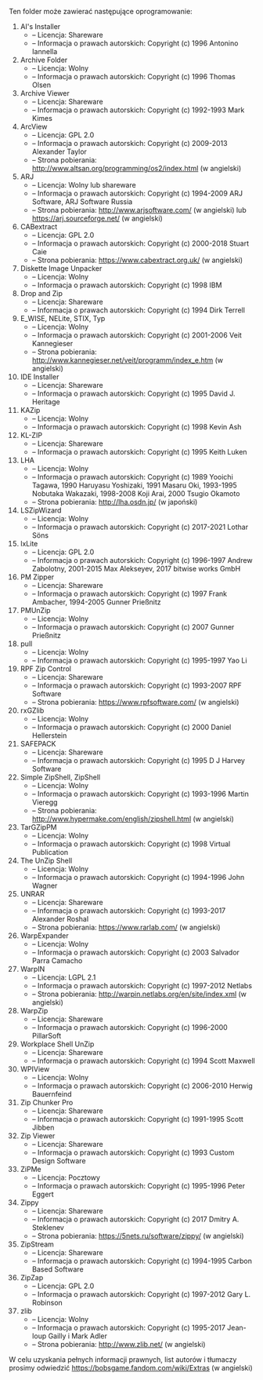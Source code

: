 Ten folder może zawierać następujące oprogramowanie:

1. AI's Installer
   - – Licencja: Shareware
   - – Informacja o prawach autorskich: Copyright (c) 1996 Antonino Iannella
2. Archive Folder
   - – Licencja: Wolny
   - – Informacja o prawach autorskich: Copyright (c) 1996 Thomas Olsen
3. Archive Viewer
   - – Licencja: Shareware
   - – Informacja o prawach autorskich: Copyright (c) 1992-1993 Mark Kimes
4. ArcView
   - – Licencja: GPL 2.0
   - – Informacja o prawach autorskich: Copyright (c) 2009-2013 Alexander Taylor
   - – Strona pobierania: http://www.altsan.org/programming/os2/index.html (w angielski)
5. ARJ
   - – Licencja: Wolny lub shareware
   - – Informacja o prawach autorskich: Copyright (c) 1994-2009 ARJ Software, ARJ Software Russia
   - – Strona pobierania: http://www.arjsoftware.com/ (w angielski) lub https://arj.sourceforge.net/ (w angielski)
6. CABextract
   - – Licencja: GPL 2.0
   - – Informacja o prawach autorskich: Copyright (c) 2000-2018 Stuart Caie
   - – Strona pobierania: https://www.cabextract.org.uk/ (w angielski)
7. Diskette Image Unpacker
   - – Licencja: Wolny
   - – Informacja o prawach autorskich: Copyright (c) 1998 IBM
8. Drop and Zip
   - – Licencja: Shareware
   - – Informacja o prawach autorskich: Copyright (c) 1994 Dirk Terrell
9. E_WISE, NELite, STIX, Typ
   - – Licencja: Wolny
   - – Informacja o prawach autorskich: Copyright (c) 2001-2006 Veit Kannegieser
   - – Strona pobierania: http://www.kannegieser.net/veit/programm/index_e.htm (w angielski)
10. IDE Installer
    - – Licencja: Shareware
    - – Informacja o prawach autorskich: Copyright (c) 1995 David J. Heritage
11. KAZip
    - – Licencja: Wolny
    - – Informacja o prawach autorskich: Copyright (c) 1998 Kevin Ash
12. KL-ZIP
    - – Licencja: Shareware
    - – Informacja o prawach autorskich: Copyright (c) 1995 Keith Luken
13. LHA
    - – Licencja: Wolny
    - – Informacja o prawach autorskich: Copyright (c) 1989 Yooichi Tagawa, 1990 Haruyasu Yoshizaki, 1991 Masaru Oki, 1993-1995 Nobutaka Wakazaki, 1998-2008 Koji Arai, 2000 Tsugio Okamoto
    - – Strona pobierania: http://lha.osdn.jp/ (w japoński)
14. LSZipWizard
    - – Licencja: Wolny
    - – Informacja o prawach autorskich: Copyright (c) 2017-2021 Lothar Söns
15. lxLite
    - – Licencja: GPL 2.0
    - – Informacja o prawach autorskich: Copyright (c) 1996-1997 Andrew Zabolotny, 2001-2015 Max Alekseyev, 2017 bitwise works GmbH
16. PM Zipper
    - – Licencja: Shareware
    - – Informacja o prawach autorskich: Copyright (c) 1997 Frank Ambacher, 1994-2005 Gunner Prießnitz
17. PMUnZip
    - – Licencja: Wolny
    - – Informacja o prawach autorskich: Copyright (c) 2007 Gunner Prießnitz
18. pull
    - – Licencja: Wolny
    - – Informacja o prawach autorskich: Copyright (c) 1995-1997 Yao Li
19. RPF Zip Control
    - – Licencja: Shareware
    - – Informacja o prawach autorskich: Copyright (c) 1993-2007 RPF Software
    - – Strona pobierania: https://www.rpfsoftware.com/ (w angielski)
20. rxGZlib
    - – Licencja: Wolny
    - – Informacja o prawach autorskich: Copyright (c) 2000 Daniel Hellerstein
21. SAFEPACK
    - – Licencja: Shareware
    - – Informacja o prawach autorskich: Copyright (c) 1995 D J Harvey Software
22. Simple ZipShell, ZipShell
    - – Licencja: Wolny
    - – Informacja o prawach autorskich: Copyright (c) 1993-1996 Martin Vieregg
    - – Strona pobierania: http://www.hypermake.com/english/zipshell.html (w angielski)
23. TarGZipPM
    - – Licencja: Wolny
    - – Informacja o prawach autorskich: Copyright (c) 1998 Virtual Publication
24. The UnZip Shell
    - – Licencja: Wolny
    - – Informacja o prawach autorskich: Copyright (c) 1994-1996 John Wagner
25. UNRAR
    - – Licencja: Shareware
    - – Informacja o prawach autorskich: Copyright (c) 1993-2017 Alexander Roshal
    - – Strona pobierania: https://www.rarlab.com/ (w angielski)
26. WarpExpander
    - – Licencja: Wolny
    - – Informacja o prawach autorskich: Copyright (c) 2003 Salvador Parra Camacho
27. WarpIN
    - – Licencja: LGPL 2.1
    - – Informacja o prawach autorskich: Copyright (c) 1997-2012 Netlabs
    - – Strona pobierania: http://warpin.netlabs.org/en/site/index.xml (w angielski)
28. WarpZip
    - – Licencja: Shareware
    - – Informacja o prawach autorskich: Copyright (c) 1996-2000 PillarSoft
29. Workplace Shell UnZip
    - – Licencja: Shareware
    - – Informacja o prawach autorskich: Copyright (c) 1994 Scott Maxwell
30. WPIView
    - – Licencja: Wolny
    - – Informacja o prawach autorskich: Copyright (c) 2006-2010 Herwig Bauernfeind
31. Zip Chunker Pro
    - – Licencja: Shareware
    - – Informacja o prawach autorskich: Copyright (c) 1991-1995 Scott Jibben
32. Zip Viewer
    - – Licencja: Shareware
    - – Informacja o prawach autorskich: Copyright (c) 1993 Custom Design Software
33. ZiPMe
    - – Licencja: Pocztowy
    - – Informacja o prawach autorskich: Copyright (c) 1995-1996 Peter Eggert
34. Zippy
    - – Licencja: Shareware
    - – Informacja o prawach autorskich: Copyright (c) 2017 Dmitry A. Steklenev
    - – Strona pobierania: https://5nets.ru/software/zippy/ (w angielski)
35. ZipStream
    - – Licencja: Shareware
    - – Informacja o prawach autorskich: Copyright (c) 1994-1995 Carbon Based Software
36. ZipZap
    - – Licencja: GPL 2.0
    - – Informacja o prawach autorskich: Copyright (c) 1997-2012 Gary L. Robinson
37. zlib
    - – Licencja: Wolny
    - – Informacja o prawach autorskich: Copyright (c) 1995-2017 Jean-loup Gailly i Mark Adler
    - – Strona pobierania: http://www.zlib.net/ (w angielski)

W celu uzyskania pełnych informacji prawnych, list autorów i tłumaczy prosimy odwiedzić https://bobsgame.fandom.com/wiki/Extras (w angielski)
